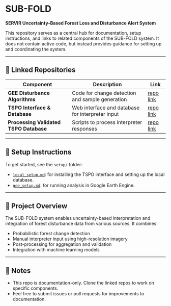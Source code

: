 # SUB-FOLD
**SERVIR Uncertainty-Based Forest Loss and Disturbance Alert System**

This repository serves as a central hub for documentation, setup instructions, and links to related components of the SUB-FOLD system. It does not contain active code, but instead provides guidance for setting up and coordinating the system.

---

## 🔗 Linked Repositories

| Component | Description | Link |
|----------|-------------|------|
| **GEE Disturbance Algorithms** | Code for change detection and sample generation | [repo link](https://github.com/mckenziesime/SUB-FOLD-GEEScripts) |
| **TSPO Interface & Database** | Web interface and database for interpreter input | [repo link](https://github.com/eMapR/TSPO) |
| **Processing Validated TSPO Database** | Scripts to process interpreter responses | [repo link](https://github.com/mckenziesime/SUB-FOLD-DB-Processing) |

---

## 📂 Setup Instructions

To get started, see the `setup/` folder:

- [`local_setup.md`](https://github.com/eMapR/TSPO): for installing the TSPO interface and setting up the local database.
- [`gee_setup.md`](setup/gee_setup.md): for running analysis in Google Earth Engine.

---

## 🧭 Project Overview

The SUB-FOLD system enables uncertainty-based interpretation and integration of forest disturbance data from various sources. It combines:

- Probabilistic forest change detection
- Manual interpreter input using high-resolution imagery
- Post-processing for aggregation and validation
- Integration with machine learning models

---

## 📌 Notes

- This repo is documentation-only. Clone the linked repos to work on specific components.
- Feel free to submit issues or pull requests for improvements to documentation.
